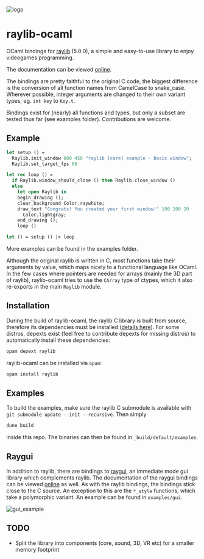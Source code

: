 ![logo](images/logo.png)

# raylib-ocaml

OCaml bindings for <a href="https://www.raylib.com/" target="_blank">raylib</a> (5.0.0), a simple and easy-to-use library to enjoy videogames programming.

The documentation can be viewed [online](https://tjammer.github.io/raylib-ocaml/raylib/Raylib/index.html).

The bindings are pretty faithful to the original C code, the biggest difference is the conversion of all function names from CamelCase to snake_case.
Wherever possible, integer arguments are changed to their own variant types, eg. `int key` to `Key.t`.

Bindings exist for (nearly) all functions and types, but only a subset are tested thus far (see examples folder). Contributions are welcome.

## Example

``` ocaml
let setup () =
  Raylib.init_window 800 450 "raylib [core] example - basic window";
  Raylib.set_target_fps 60

let rec loop () =
  if Raylib.window_should_close () then Raylib.close_window ()
  else
    let open Raylib in
    begin_drawing ();
    clear_background Color.raywhite;
    draw_text "Congrats! You created your first window!" 190 200 20
      Color.lightgray;
    end_drawing ();
    loop ()

let () = setup () |> loop
```
More examples can be found in the examples folder.

Although the original raylib is written in C, most functions take their arguments by value, which maps nicely to a functional language like OCaml. In the few cases where pointers are needed for arrays (mainly the 3D part of raylib), raylib-ocaml tries to use the `CArray` type of ctypes, which it also re-exports in the main `Raylib` module.

## Installation

During the build of raylib-ocaml, the raylib C library is built from source, therefore its dependencies must be installed (<a href="https://github.com/raysan5/raylib/wiki/Working-on-GNU-Linux" target="_blank">details here</a>).
For some distros, depexts exist (feel free to contribute depexts for missing distros) to automatically install these dependencies:

``` sh
opam depext raylib
```

raylib-ocaml can be installed via `opam`:

``` sh
opam install raylib
```

## Examples
To build the examples, make sure the raylib C submodule is available with `git submodule update --init --recursive`. Then simply
``` sh
dune build
```
inside this repo. The binaries can then be found in `_build/default/examples`.

## Raygui
In addition to raylib, there are bindings to <a href="https://github.com/raysan5/raygui" target="_blank">raygui</a>, an immediate mode gui library which complements raylib.
The documentation of the raygui bindings can be viewed [online](https://tjammer.github.io/raylib-ocaml/raygui/Raygui/index.html) as well.
As with the raylib bindings, the bindings stick close to the C source.
An exception to this are the `*_style` functions, which take a polymorphic variant.
An example can be found in `examples/gui`.

![gui_example](images/raygui.gif)

## TODO
* Split the library into components (core, sound, 3D, VR etc) for a smaller memory footprint
